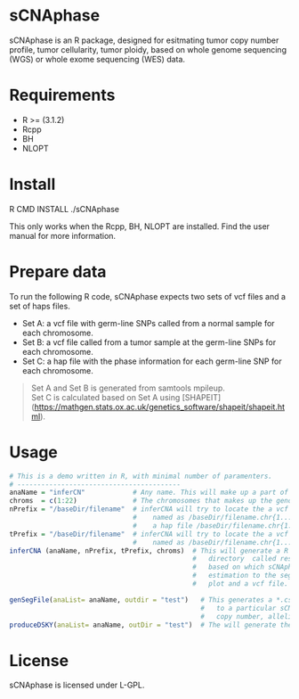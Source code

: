 #  sCNAphase
sCNAphase is an R package, designed for esitmating tumor copy number profile, tumor cellularity, tumor ploidy, based on whole genome sequencing (WGS) or whole exome sequencing (WES) data.
# Requirements
  * R >= (3.1.2)
  * Rcpp
  * BH
  * NLOPT
  


# Install
R CMD INSTALL ./sCNAphase

This only works when the Rcpp, BH, NLOPT are installed. Find the user manual for more information.

# Prepare data
To run the following R code, sCNAphase expects two sets of vcf files and a set of haps files.
   * Set A: a vcf file with germ-line SNPs called from a normal sample for each chromosome.
   * Set B: a vcf file called from a tumor sample at the germ-line SNPs for each chromosome.
   * Set C: a hap file with the phase information for each germ-line SNP for each chromosome.   


> Set A and Set B is generated from samtools mpileup.  
> Set C is calculated based on Set A using [SHAPEIT] (https://mathgen.stats.ox.ac.uk/genetics_software/shapeit/shapeit.html).

# Usage
```R
# This is a demo written in R, with minimal number of paramenters.
# -----------------------------------------
anaName = "inferCN"            # Any name. This will make up a part of the result file names.
chroms  = c(1:22)              # The chromosomes that makes up the genome. 1:22 means the 22 autosomes.
nPrefix = "/baseDir/filename"  # inferCNA will try to locate the a vcf from a normal genome,
                               #    named as /baseDir/filename.chr{1...22}.vcf, 
                               #    a hap file /baseDir/filename.chr{1...22}.haps
tPrefix = "/baseDir/filename"  # inferCNA will try to locate the a vcf from a normal genome,
                               #    named as /baseDir/filename.chr{1...22}.vcf
inferCNA (anaName, nPrefix, tPrefix, chroms)  # This will generate a R dat file in the current 
                                              #   directory  called res.{anaName}.phased.chr.W.dat,
                                              #   based on which sCNAphase can then format the
                                              #   estimation to the segmentation file, the d.SKY
                                              #   plot and a vcf file.

genSegFile(anaList= anaName, outdir = "test")   # This generates a *.csv file. Each row corresponds
                                                #   to a particular sCNAs with chrID, start, end, 
                                                #   copy number, allelic copy number. 
produceDSKY(anaList= anaName, outDir = "test")  # The will generate the d.SKY plot into a pdf file.


```
# License
sCNAphase is licensed under L-GPL.
